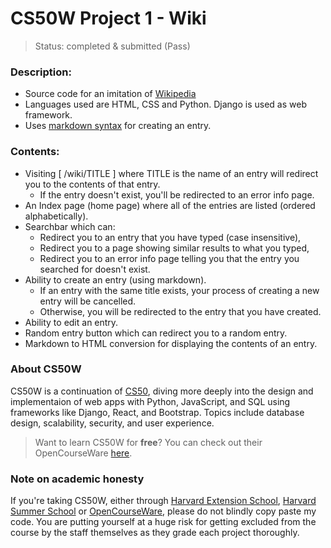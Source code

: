 # CS50W Project 1 - Wiki
> Status: completed & submitted (Pass)
  
### Description:
* Source code for an imitation of [Wikipedia](https://www.wikipedia.org/)
* Languages used are HTML, CSS and Python. Django is used as web framework.
* Uses [markdown syntax](https://www.markdownguide.org/basic-syntax/) for creating an entry.
  
### Contents:
* Visiting  [ /wiki/TITLE ] where TITLE is the name of an entry will redirect you to the contents of that entry. 
    * If the entry doesn't exist, you'll be redirected to an error info page.
* An Index page (home page) where all of the entries are listed (ordered alphabetically).
* Searchbar which can:
    * Redirect you to an entry that you have typed (case insensitive),
    * Redirect you to a page showing similar results to what you typed,
    * Redirect you to an error info page telling you that the entry you searched for doesn't exist.
* Ability to create an entry (using markdown).
    * If an entry with the same title exists, your process of creating a new entry will be cancelled.
    * Otherwise, you will be redirected to the entry that you have created.
* Ability to edit an entry.
* Random entry button which can redirect you to a random entry.
* Markdown to HTML conversion for displaying the contents of an entry.
  
### About CS50W
CS50W is a continuation of [CS50](https://cs50.harvard.edu/), diving more deeply into the design and implementaion of web apps with Python, JavaScript, and SQL using frameworks like Django, React, and Bootstrap. Topics include database design, scalability, security, and user experience.  
> Want to learn CS50W for **free**? You can check out their OpenCourseWare [here](https://cs50.harvard.edu/web/).
  
### Note on academic honesty
If you're taking CS50W, either through [Harvard Extension School](https://courses.extension.harvard.edu/course-catalog/courses/subject/CSCI/33A), [Harvard Summer School](https://courses.summer.harvard.edu/course-catalog/courses/subject/CSCI/33A) or [OpenCourseWare](https://cs50.harvard.edu/web/), please do not blindly copy paste my code. You are putting yourself at a huge risk for getting excluded from the course by the staff themselves as they grade each project thoroughly.
